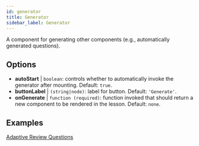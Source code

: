 ```yaml
---
id: generator
title: Generator
sidebar_label: Generator
---
```


A component for generating other components (e.g., automatically generated questions).

## Options

* __autoStart__ | `boolean`: controls whether to automatically invoke the generator after mounting. Default: `true`.
* __buttonLabel__ | `(string|node)`: label for button. Default: `'Generate'`.
* __onGenerate__ | `function (required)`: function invoked that should return a new component to be rendered in the lesson. Default: `none`.


## Examples

[Adaptive Review Questions](https://isle.stat.cmu.edu/adaptive-review/questions/)
